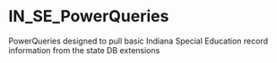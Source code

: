 # IN_SE_PowerQueries
PowerQueries designed to pull basic Indiana Special Education record information from the state DB extensions

